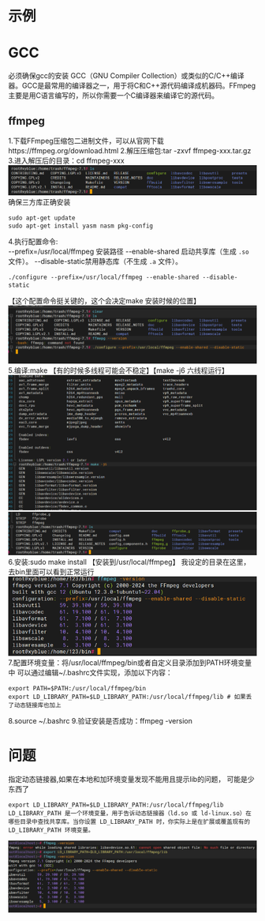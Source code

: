 # 示例
# GCC
必须确保gcc的安装
GCC（GNU Compiler Collection）或类似的C/C++编译器。GCC是最常用的编译器之一，用于将C和C++源代码编译成机器码。FFmpeg主要是用C语言编写的，所以你需要一个C编译器来编译它的源代码。
## ffmpeg
1.下载FFmpeg压缩包二进制文件，可以从官网下载https://ffmpeg.org/download.html
2.解压压缩包:tar -zxvf ffmpeg-xxx.tar.gz
3.进入解压后的目录：cd ffmpeg-xxx
![image-20241165534138.png|475](00_sync/00linux/Linux下编译make安装/Linux下编译make安装/image-20241165534138.png)
确保三方库正确安装
```
sudo apt-get update
sudo apt-get install yasm nasm pkg-config
```
4.执行配置命令:   
--prefix=/usr/local/ffmpeg 安装路径 --enable-shared 启动共享库（生成 `.so` 文件）。 --disable-static禁用静态库（不生成 `.a` 文件）。
```
./configure --prefix=/usr/local/ffmpeg --enable-shared --disable-static
```
【这个配置命令挺关键的，这个会决定make 安装时候的位置】
![image-2024116426444.png|475](00_sync/00linux/Linux下编译make安装/Linux下编译make安装/image-2024116426444.png)
5.编译:make 【有的时候多线程可能会不稳定】【make -j6 六线程运行】
![image-2024116439703.png|475](00_sync/00linux/Linux下编译make安装/Linux下编译make安装/image-2024116439703.png)
![image-2024116837975.png](00_sync/00linux/Linux下编译make安装/Linux下编译make安装/image-2024116837975.png)
6.安装:sudo make install  【安装到/usr/local/ffmpeg】
我设定的目录在这里，去bin里面可以看到正常运行
![image-2024116138713.png|475](00_sync/00linux/Linux下编译make安装/Linux下编译make安装/image-2024116138713.png)
7.配置环境变量：将/usr/local/ffmpeg/bin或者自定义目录添加到PATH环境变量中
可以通过编辑~/.bashrc文件实现，添加以下内容：
```
export PATH=$PATH:/usr/local/ffmpeg/bin
export LD_LIBRARY_PATH=$LD_LIBRARY_PATH:/usr/local/ffmpeg/lib # 如果丢了动态链接库也加上
```
8.source ~/.bashrc
9.验证安装是否成功：ffmpeg -version

# 问题
指定动态链接器,如果在本地和加环境变量发现不能用且提示lib的问题， 可能是少东西了
```
export LD_LIBRARY_PATH=$LD_LIBRARY_PATH:/usr/local/ffmpeg/lib
LD_LIBRARY_PATH 是一个环境变量，用于告诉动态链接器（ld.so 或 ld-linux.so）在哪些目录中查找共享库。当你设置 LD_LIBRARY_PATH 时，你实际上是在扩展或覆盖现有的 LD_LIBRARY_PATH 环境变量。
```
![image-20241114302962.png](00_sync/00linux/Linux%E4%B8%8B%E7%BC%96%E8%AF%91make%E5%AE%89%E8%A3%85/Linux%E4%B8%8B%E7%BC%96%E8%AF%91make%E5%AE%89%E8%A3%85/image-20241114302962.png)